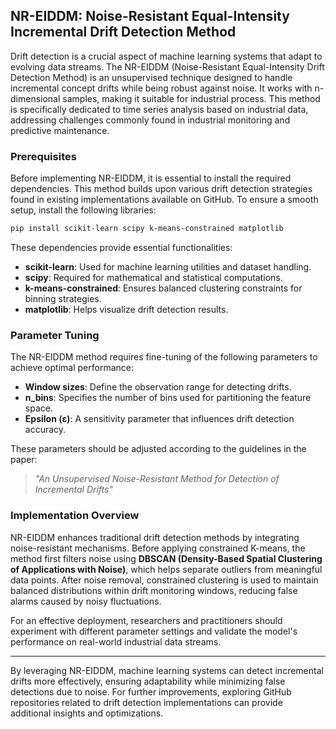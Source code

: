 ## NR-EIDDM: Noise-Resistant Equal-Intensity Incremental Drift Detection Method

Drift detection is a crucial aspect of machine learning systems that adapt to evolving data streams. The NR-EIDDM (Noise-Resistant Equal-Intensity Drift Detection Method) is an unsupervised technique designed to handle incremental concept drifts while being robust against noise. It works with n-dimensional samples, making it suitable for industrial process. This method is specifically dedicated to time series analysis based on industrial data, addressing challenges commonly found in industrial monitoring and predictive maintenance.

### **Prerequisites**
Before implementing NR-EIDDM, it is essential to install the required dependencies. This method builds upon various drift detection strategies found in existing implementations available on GitHub. To ensure a smooth setup, install the following libraries:

```sh
pip install scikit-learn scipy k-means-constrained matplotlib
```

These dependencies provide essential functionalities:
- **scikit-learn**: Used for machine learning utilities and dataset handling.
- **scipy**: Required for mathematical and statistical computations.
- **k-means-constrained**: Ensures balanced clustering constraints for binning strategies.
- **matplotlib**: Helps visualize drift detection results.

### **Parameter Tuning**
The NR-EIDDM method requires fine-tuning of the following parameters to achieve optimal performance:
- **Window sizes**: Define the observation range for detecting drifts.
- **n_bins**: Specifies the number of bins used for partitioning the feature space.
- **Epsilon (ε)**: A sensitivity parameter that influences drift detection accuracy.

These parameters should be adjusted according to the guidelines in the paper:
> *"An Unsupervised Noise-Resistant Method for Detection of Incremental Drifts"*

### **Implementation Overview**
NR-EIDDM enhances traditional drift detection methods by integrating noise-resistant mechanisms. Before applying constrained K-means, the method first filters noise using **DBSCAN (Density-Based Spatial Clustering of Applications with Noise)**, which helps separate outliers from meaningful data points. After noise removal, constrained clustering is used to maintain balanced distributions within drift monitoring windows, reducing false alarms caused by noisy fluctuations.

For an effective deployment, researchers and practitioners should experiment with different parameter settings and validate the model's performance on real-world industrial data streams.

---
By leveraging NR-EIDDM, machine learning systems can detect incremental drifts more effectively, ensuring adaptability while minimizing false detections due to noise. For further improvements, exploring GitHub repositories related to drift detection implementations can provide additional insights and optimizations.

